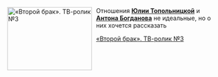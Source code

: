 <!--2025-05-31 22:26:10-->
<div class="yb">
  <div class="rss kino_kino"><a href="https://www.kino-teatr.ru/video/50038/" title="«Второй брак». ТВ-ролик №3"><img src="https://www.kino-teatr.ru/video/8/3/50038/poster.jpg" width="196" height="147" align="left" hspace="5" style="margin: 0px 10px 0px 5px" alt="«Второй брак». ТВ-ролик №3"/></a>Отношения <a href=https://www.kino-teatr.ru/kino/acter/w/ros/383973/bio/ target=_blank><strong>Юлии Топольницкой</strong></a> и <a href=https://www.kino-teatr.ru/kino/acter/m/ros/295764/bio/ target=_blank><strong>Антона Богданова</strong></a> не идеальные, но о них хочется рассказать <p class="titl"><a href="https://www.kino-teatr.ru/video/50038/">«Второй брак». ТВ-ролик №3</a></p></div>
</div>
